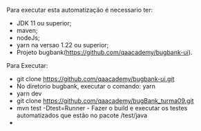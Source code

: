 Para executar esta automatização é necessario ter: 
- JDK 11 ou superior;
- maven;
- nodeJs;
- yarn na versao 1.22 ou superior;
- Projeto bugbank(https://github.com/qaacademy/bugbank-ui). 

Para Executar: 
- git clone https://github.com/qaacademy/bugbank-ui.git
- No diretorio bugbank, executar o comando: yarn
- yarn dev
- git clone https://github.com/qaacademy/bugBank_turma09.git
-  mvn test -Dtest=Runner - Fazer o build e executar os testes automatizados que estão no pacote /test/java
- 
